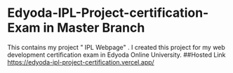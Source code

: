 # Edyoda-IPL-Project-certification-Exam in Master Branch
This contains my project " IPL Webpage" . I created this project for my web development certification exam in Edyoda Online University.
##Hosted Link
https://edyoda-ipl-project-certification.vercel.app/
